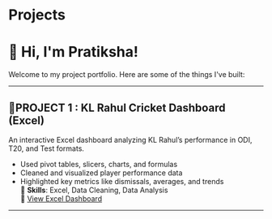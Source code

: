# Projects
# 👋 Hi, I'm Pratiksha!

Welcome to my project portfolio. Here are some of the things I've built:

---

## 🏏PROJECT 1 : KL Rahul Cricket Dashboard (Excel)
An interactive Excel dashboard analyzing KL Rahul’s performance in ODI, T20, and Test formats.

- Used pivot tables, slicers, charts, and formulas
- Cleaned and visualized player performance data
- Highlighted key metrics like dismissals, averages, and trends  
📂 **Skills**: Excel, Data Cleaning, Data Analysis  
🔗  [View Excel Dashboard](excel_project.xlsx)

---

